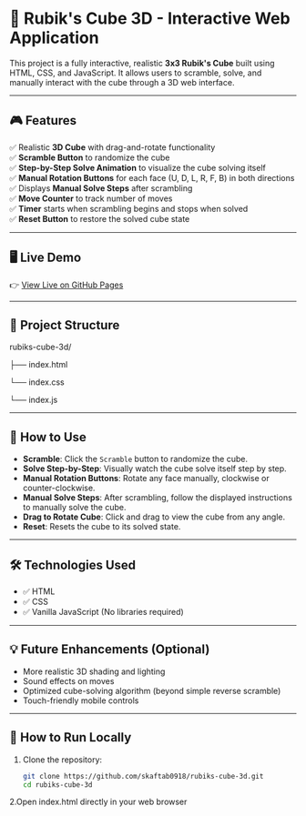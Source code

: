 # 🧩 Rubik's Cube 3D - Interactive Web Application

This project is a fully interactive, realistic **3x3 Rubik's Cube** built using HTML, CSS, and JavaScript. It allows users to scramble, solve, and manually interact with the cube through a 3D web interface.

---

## 🎮 Features

✅ Realistic **3D Cube** with drag-and-rotate functionality  
✅ **Scramble Button** to randomize the cube  
✅ **Step-by-Step Solve Animation** to visualize the cube solving itself  
✅ **Manual Rotation Buttons** for each face (U, D, L, R, F, B) in both directions  
✅ Displays **Manual Solve Steps** after scrambling  
✅ **Move Counter** to track number of moves  
✅ **Timer** starts when scrambling begins and stops when solved  
✅ **Reset Button** to restore the solved cube state  

---

## 🖥️ Live Demo

👉 [View Live on GitHub Pages](https://skaftab0918.github.io/rubiks-cube-3d/)  


---

## 📁 Project Structure
rubiks-cube-3d/


├── index.html    

└── index.css  

└── index.js 

---

## 🎯 How to Use

- **Scramble**: Click the `Scramble` button to randomize the cube.
- **Solve Step-by-Step**: Visually watch the cube solve itself step by step.
- **Manual Rotation Buttons**: Rotate any face manually, clockwise or counter-clockwise.
- **Manual Solve Steps**: After scrambling, follow the displayed instructions to manually solve the cube.
- **Drag to Rotate Cube**: Click and drag to view the cube from any angle.
- **Reset**: Resets the cube to its solved state.

---

## 🛠️ Technologies Used

- ✅ HTML  
- ✅ CSS  
- ✅ Vanilla JavaScript (No libraries required)  

---

## 💡 Future Enhancements (Optional)

- More realistic 3D shading and lighting  
- Sound effects on moves  
- Optimized cube-solving algorithm (beyond simple reverse scramble)  
- Touch-friendly mobile controls

  
---

## 🚀 How to Run Locally

1. Clone the repository:
   ```bash
   git clone https://github.com/skaftab0918/rubiks-cube-3d.git
   cd rubiks-cube-3d
2.Open index.html directly in your web browser

